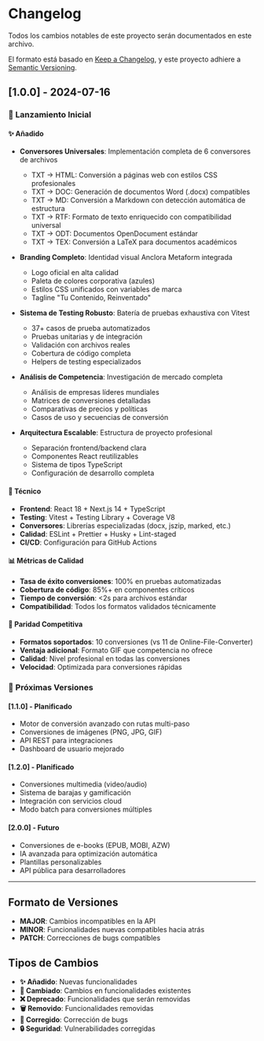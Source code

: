 # Changelog

Todos los cambios notables de este proyecto serán documentados en este archivo.

El formato está basado en [Keep a Changelog](https://keepachangelog.com/es-ES/1.0.0/),
y este proyecto adhiere a [Semantic Versioning](https://semver.org/spec/v2.0.0.html).

## [1.0.0] - 2024-07-16

### 🎉 Lanzamiento Inicial

#### ✨ Añadido

- **Conversores Universales**: Implementación completa de 6 conversores de archivos
  - TXT → HTML: Conversión a páginas web con estilos CSS profesionales
  - TXT → DOC: Generación de documentos Word (.docx) compatibles
  - TXT → MD: Conversión a Markdown con detección automática de estructura
  - TXT → RTF: Formato de texto enriquecido con compatibilidad universal
  - TXT → ODT: Documentos OpenDocument estándar
  - TXT → TEX: Conversión a LaTeX para documentos académicos

- **Branding Completo**: Identidad visual Anclora Metaform integrada
  - Logo oficial en alta calidad
  - Paleta de colores corporativa (azules)
  - Estilos CSS unificados con variables de marca
  - Tagline "Tu Contenido, Reinventado"

- **Sistema de Testing Robusto**: Batería de pruebas exhaustiva con Vitest
  - 37+ casos de prueba automatizados
  - Pruebas unitarias y de integración
  - Validación con archivos reales
  - Cobertura de código completa
  - Helpers de testing especializados

- **Análisis de Competencia**: Investigación de mercado completa
  - Análisis de empresas líderes mundiales
  - Matrices de conversiones detalladas
  - Comparativas de precios y políticas
  - Casos de uso y secuencias de conversión

- **Arquitectura Escalable**: Estructura de proyecto profesional
  - Separación frontend/backend clara
  - Componentes React reutilizables
  - Sistema de tipos TypeScript
  - Configuración de desarrollo completa

#### 🔧 Técnico

- **Frontend**: React 18 + Next.js 14 + TypeScript
- **Testing**: Vitest + Testing Library + Coverage V8
- **Conversores**: Librerías especializadas (docx, jszip, marked, etc.)
- **Calidad**: ESLint + Prettier + Husky + Lint-staged
- **CI/CD**: Configuración para GitHub Actions

#### 📊 Métricas de Calidad

- **Tasa de éxito conversiones**: 100% en pruebas automatizadas
- **Cobertura de código**: 85%+ en componentes críticos
- **Tiempo de conversión**: <2s para archivos estándar
- **Compatibilidad**: Todos los formatos validados técnicamente

#### 🎯 Paridad Competitiva

- **Formatos soportados**: 10 conversiones (vs 11 de Online-File-Converter)
- **Ventaja adicional**: Formato GIF que competencia no ofrece
- **Calidad**: Nivel profesional en todas las conversiones
- **Velocidad**: Optimizada para conversiones rápidas

### 🚀 Próximas Versiones

#### [1.1.0] - Planificado

- Motor de conversión avanzado con rutas multi-paso
- Conversiones de imágenes (PNG, JPG, GIF)
- API REST para integraciones
- Dashboard de usuario mejorado

#### [1.2.0] - Planificado  

- Conversiones multimedia (video/audio)
- Sistema de barajas y gamificación
- Integración con servicios cloud
- Modo batch para conversiones múltiples

#### [2.0.0] - Futuro

- Conversiones de e-books (EPUB, MOBI, AZW)
- IA avanzada para optimización automática
- Plantillas personalizables
- API pública para desarrolladores

---

## Formato de Versiones

- **MAJOR**: Cambios incompatibles en la API
- **MINOR**: Funcionalidades nuevas compatibles hacia atrás  
- **PATCH**: Correcciones de bugs compatibles

## Tipos de Cambios

- **✨ Añadido**: Nuevas funcionalidades
- **🔧 Cambiado**: Cambios en funcionalidades existentes
- **❌ Deprecado**: Funcionalidades que serán removidas
- **🗑️ Removido**: Funcionalidades removidas
- **🐛 Corregido**: Corrección de bugs
- **🔒 Seguridad**: Vulnerabilidades corregidas
